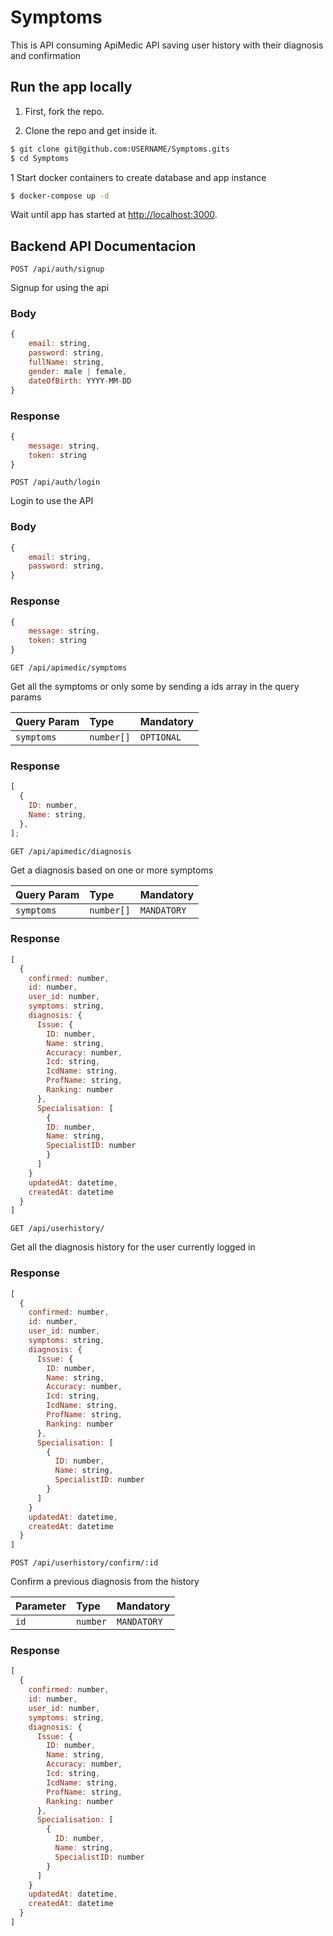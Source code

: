 # Symptoms

This is API consuming ApiMedic API saving user history with their diagnosis and confirmation

## Run the app locally

1. First, fork the repo.

2. Clone the repo and get inside it.

```bash
$ git clone git@github.com:USERNAME/Symptoms.gits
$ cd Symptoms
```

1 Start docker containers to create database and app instance

```bash
$ docker-compose up -d
```

Wait until app has started at [http://localhost:3000](http://localhost:3000).

## Backend API Documentacion

```http
POST /api/auth/signup
```

Signup for using the api

### Body

```javascript
{
    email: string,
    password: string,
    fullName: string,
    gender: male | female,
    dateOfBirth: YYYY-MM-DD
}
```

### Response

```javascript
{
    message: string,
    token: string
}
```

```http
POST /api/auth/login
```

Login to use the API

### Body

```javascript
{
    email: string,
    password: string,
}
```

### Response

```javascript
{
    message: string,
    token: string
}
```

```http
GET /api/apimedic/symptoms
```

Get all the symptoms or only some by sending a ids array in the query params

| Query Param | Type       | Mandatory  |
| :---------- | :--------- | :--------- |
| `symptoms`  | `number[]` | `OPTIONAL` |

### Response

```javascript
[
  {
    ID: number,
    Name: string,
  },
];
```

```http
GET /api/apimedic/diagnosis
```

Get a diagnosis based on one or more symptoms

| Query Param | Type       | Mandatory   |
| :---------- | :--------- | :---------- |
| `symptoms`  | `number[]` | `MANDATORY` |

### Response

```javascript
[
  {
    confirmed: number,
    id: number,
    user_id: number,
    symptoms: string,
    diagnosis: {
      Issue: {
        ID: number,
        Name: string,
        Accuracy: number,
        Icd: string,
        IcdName: string,
        ProfName: string,
        Ranking: number
      },
      Specialisation: [
        {
        ID: number,
        Name: string,
        SpecialistID: number
        }
      ]
    }
    updatedAt: datetime,
    createdAt: datetime
  }
]
```

```http
GET /api/userhistory/
```

Get all the diagnosis history for the user currently logged in

### Response

```javascript
[
  {
    confirmed: number,
    id: number,
    user_id: number,
    symptoms: string,
    diagnosis: {
      Issue: {
        ID: number,
        Name: string,
        Accuracy: number,
        Icd: string,
        IcdName: string,
        ProfName: string,
        Ranking: number
      },
      Specialisation: [
        {
          ID: number,
          Name: string,
          SpecialistID: number
        }
      ]
    }
    updatedAt: datetime,
    createdAt: datetime
  }
]
```

```http
POST /api/userhistory/confirm/:id
```

Confirm a previous diagnosis from the history

| Parameter | Type     | Mandatory   |
| :-------- | :------- | :---------- |
| `id`      | `number` | `MANDATORY` |

### Response

```javascript
[
  {
    confirmed: number,
    id: number,
    user_id: number,
    symptoms: string,
    diagnosis: {
      Issue: {
        ID: number,
        Name: string,
        Accuracy: number,
        Icd: string,
        IcdName: string,
        ProfName: string,
        Ranking: number
      },
      Specialisation: [
        {
          ID: number,
          Name: string,
          SpecialistID: number
        }
      ]
    }
    updatedAt: datetime,
    createdAt: datetime
  }
]
```
